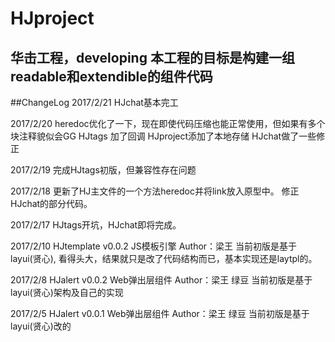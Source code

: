 # HJproject
  华击工程，developing
  本工程的目标是构建一组readable和extendible的组件代码
---
##ChangeLog
2017/2/21
  HJchat基本完工


2017/2/20
  heredoc优化了一下，现在即使代码压缩也能正常使用，但如果有多个块注释貌似会GG
  HJtags 加了回调
  HJproject添加了本地存储
  HJchat做了一些修正


2017/2/19
  完成HJtags初版，但兼容性存在问题

2017/2/18
  更新了HJ主文件的一个方法heredoc并将link放入原型中。
  修正HJchat的部分代码。


2017/2/17
HJtags开坑，HJchat即将完成。


2017/2/10
HJtemplate v0.0.2 JS模板引擎
  Author：梁王
  当前初版是基于layui(贤心), 看得头大，结果就只是改了代码结构而已，基本实现还是laytpl的。

2017/2/8
HJalert v0.0.2 Web弹出层组件
  Author：梁王 绿豆  当前初版是基于layui(贤心)架构及自己的实现


2017/2/5
HJalert v0.0.1 Web弹出层组件
  Author：梁王 绿豆
  当前初版是基于layui(贤心)改的


